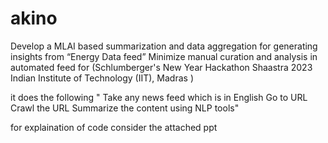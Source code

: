 # akino
Develop a MLAI based summarization and data aggregation for generating insights from “Energy Data feed”  Minimize manual curation and analysis in automated feed
for  (Schlumberger's New Year Hackathon Shaastra 2023
Indian Institute of Technology (IIT), Madras )

it does the following 
   " Take any news feed which is in English
    Go to URL
    Crawl the URL
    Summarize the content using NLP tools"
 
for explaination of code consider the attached ppt



